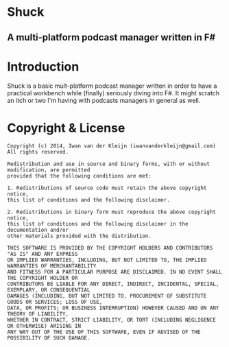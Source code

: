 Shuck
=====

A multi-platform podcast manager written in F#
-----------------------------------------------

# Introduction

Shuck is a basic mult-platform podcast manager written in order to have a practical 
workbench while (finally) seriously diving into F#. It might scratch an itch or two
I'm having with podcasts managers in general as well.

# Copyright & License

	Copyright (c) 2014, Iwan van der Kleijn (iwanvanderkleijn@gmail.com)
	All rights reserved.

	Redistribution and use in source and binary forms, with or without modification, are permitted 
	provided that the following conditions are met:

	1. Redistributions of source code must retain the above copyright notice, 
   	this list of conditions and the following disclaimer.

	2. Redistributions in binary form must reproduce the above copyright notice, 
   	this list of conditions and the following disclaimer in the documentation and/or 
   	other materials provided with the distribution.

	THIS SOFTWARE IS PROVIDED BY THE COPYRIGHT HOLDERS AND CONTRIBUTORS "AS IS" AND ANY EXPRESS 
	OR IMPLIED WARRANTIES, INCLUDING, BUT NOT LIMITED TO, THE IMPLIED WARRANTIES OF MERCHANTABILITY 
	AND FITNESS FOR A PARTICULAR PURPOSE ARE DISCLAIMED. IN NO EVENT SHALL THE COPYRIGHT HOLDER OR 
	CONTRIBUTORS BE LIABLE FOR ANY DIRECT, INDIRECT, INCIDENTAL, SPECIAL, EXEMPLARY, OR CONSEQUENTIAL
	DAMAGES (INCLUDING, BUT NOT LIMITED TO, PROCUREMENT OF SUBSTITUTE GOODS OR SERVICES; LOSS OF USE,
	DATA, OR PROFITS; OR BUSINESS INTERRUPTION) HOWEVER CAUSED AND ON ANY THEORY OF LIABILITY, 
	WHETHER IN CONTRACT, STRICT LIABILITY, OR TORT (INCLUDING NEGLIGENCE OR OTHERWISE) ARISING IN 
	ANY WAY OUT OF THE USE OF THIS SOFTWARE, EVEN IF ADVISED OF THE POSSIBILITY OF SUCH DAMAGE.